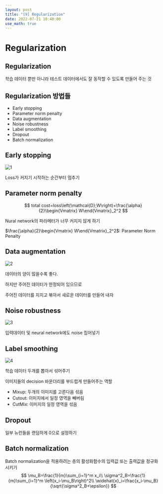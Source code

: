 ```yaml
---
layout: post
title: "[9] Regularization"
date: 2022-07-21 10:40:00
use_math: true
---
```


# Regularization

## Regularization

학습 데이터 뿐만 아니라 테스트 데이터에서도 잘 동작할 수 있도록 만들어 주는 것





## Regularization 방법들

- Early stopping 
- Parameter norm penalty 
- Data augmentation 
- Noise robustness 
- Label smoothing 
- Dropout 
- Batch normalization





## Early stopping 

![1](C:\Users\서장원\Desktop\1.JPG)

Loss가 커지기 시작하는 순간부터 멈추기





## Parameter norm penalty 

$$
total cost=loss\left(\mathcal{D};W\right)+\frac{\alpha}{2}\begin{Vmatrix} W\end{Vmatrix}_2^2
$$

Nural network의 파라메터가 너무 커지지 않게 하기

$\frac{\alpha}{2}\begin{Vmatrix} W\end{Vmatrix}_2^2$: Parameter Norm Penalty





## Data augmentation 

![2](C:\Users\서장원\Desktop\2.jpg)

데이터의 양이 많을수록 좋다. 

하지만 주어진 데이터가 한정되어 있으므로 

주어진 데이터를 지지고 볶아서 새로운 데이터를 만들어 내자





## Noise robustness 

![3](C:\Users\서장원\Desktop\3.png)

입력데이터 및 neural network에도 noise 집어넣기





## Label smoothing 

![4](C:\Users\서장원\Desktop\4.png)

학습 데이터 두개를 뽑아서 섞어주기

이미지들의 decision 바운더리를 부드럽게 만들어주는 역할



- Mixup: 두개의 이미지를 고른다음 섞음
- Cutout: 이미지에서 일정 영역을 빼버림
- CutMix: 이미지의 일정 영역을 섞음





## Dropout 

일부 뉴런들을 랜덤하게 0으로 설정하기





## Batch normalization

Batch normalization을 적용하려는 층의  활성화함수의 입력값 또는 출력값을 정규화 시키기
$$
\mu_B=\frac{1}{m}\sum_{i=1}^m x_i\\
\sigma^2_B=\frac{1}{m}\sum_{i=1}^m \left(x_i-\mu_B\right)^2\\
\widehat{x}_i=\frac{x_i-\mu_B}{\sqrt{\sigma^2_B+\epsilon}}
$$
